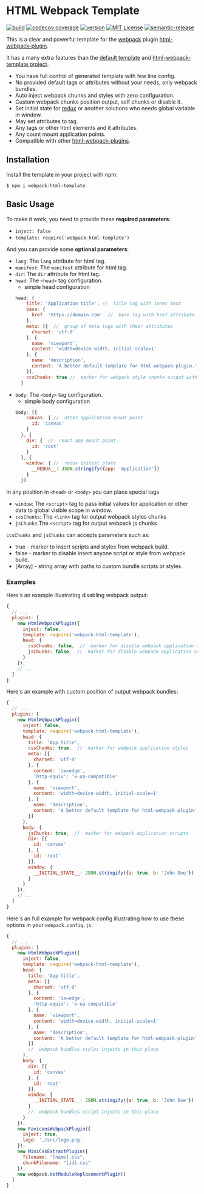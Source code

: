 # HTML Webpack Template

[![build](https://img.shields.io/travis/glebfeklistov/webpack-html-template.svg?style=flat-square&branch=master)](https://travis-ci.org/glebfeklistov/webpack-html-template)
[![codecov coverage](https://img.shields.io/codecov/c/github/glebfeklistov/webpack-html-template.svg?style=flat-square)](https://codecov.io/github/glebfeklistov/webpack-html-template)
[![version](https://img.shields.io/npm/v/webpack-html-template.svg?style=flat-square)](http://npm.im/webpack-html-template)
[![MIT License](https://img.shields.io/npm/l/webpack-html-template.svg?style=flat-square)](http://opensource.org/licenses/MIT)
[![semantic-release](https://img.shields.io/badge/%20%20%F0%9F%93%A6%F0%9F%9A%80-semantic--release-e10079.svg?style=flat-square)](https://github.com/semantic-release/semantic-release)

This is a clear and powerful template for the [webpack](http://webpack.github.io/) plugin [html-webpack-plugin](https://github.com/jantimon/html-webpack-plugin).

It has a many extra features than the [default template](https://github.com/jantimon/html-webpack-plugin/blob/master/default_index.ejs) and [html-webpack-template project](https://github.com/jaketrent/html-webpack-template).

* You have full control of generated template with few line config.
* No provided default tags or attributes without your needs, only webpack bundles.
* Auto inject webpack chunks and styles with zero configuration.
* Custom webpack chunks position output, self chunks or disable it.
* Set initial state for [redux](https://redux.js.org) or another solutions who needs global variable in window.
* May set attributes to <body> tag.
* Any tags or other html elements and it attributes.
* Any count mount application points.
* Compatible with other [html-webpack-plugins](https://github.com/jantimon/html-webpack-plugin).

## Installation

Install the template in your project with npm:

```shell
$ npm i webpack-html-template
```

## Basic Usage

To make it work, you need to provide these **required parameters**:

- `inject: false`
- `template: require('webpack-html-template')`

And you can provide some **optional parameters**:

- `lang`: The `lang` attribute for html tag.
- `manifest`: The `manifest` attribute for html tag.
- `dir`: The `dir` attribute for html tag.
- `head`: The `<head>` tag configuration.
  - simple head configuration
  ```js
  head: {
      title: 'Application title', //  title tag with inner text
      base: {             
        href: 'https://domain.com'  //  base tag with href attribute
      },
      meta: [{  //  group of meta tags with their attributes
        charset: 'utf-8'
      }, {
        name: 'viewport',
        content: 'width=device-width, initial-scale=1'
      }, {
        name: 'description',
        content: 'A better default template for html-webpack-plugin.'
      }],
      ccsChunks: true //  marker for webpack style chunks output with link tags
    }
  ```
- `body`: The `<body>` tag configuration.
  - simple body configuration
  ```js
  body: [{
      canvas: { //  other application mount point
        id: 'canvas'
      }
    }, {
      div: {  //  react app mount point
        id: 'root'
      }
    }, {
      window: { //  redux initial state
        __REDUX__: JSON.stringify({app: 'Application'})
      }
    }]
  ```

In any position in `<head>` or `<body>` you can place special tags
- `window`: The `<script>` tag to pass initial values for application or other data to global visible scope in window.
- `ccsChunks`: The `<link>` tag for output webpack styles chunks
- `jsChunks`:The `<script>` tag for output webpack js chunks

`ccsChunks` and `jsChunks` can accepts parameters such as:
- true - marker to insert scripts and styles from webpack build.
- false - marker to disable insert anyone script or style from webpack build.
- [Array] - string array with paths to custom bundle scripts or styles.

### Examples

Here's an example illustrating disabling webpack output:

```js
{
  // ...
  plugins: [
    new HtmlWebpackPlugin({
      inject: false,
      template: require('webpack-html-template'),
      head: {
        cssChunks: false,  //  marker for disable webpack application styles
        jsChunks: false,  //  marker for disable webpack application scripts
      }
    }),
    // ...
  ]
}
```

Here's an example with custom position of output webpack bundles:

```js
{
  // ...
  plugins: [
    new HtmlWebpackPlugin({
      inject: false,
      template: require('webpack-html-template'),
      head: {
        title: 'App title',
        cssChunks: true,  //  marker for webpack application styles
        meta: [{
          charset: 'utf-8'
        }, {
          content: 'ie=edge',
          'http-equiv': 'x-ua-compatible'
        }, {
          name: 'viewport',
          content: 'width=device-width, initial-scale=1'
        }, {
          name: 'description',
          content: 'A better default template for html-webpack-plugin'
        }]
      },
      body: {
        jsChunks: true,  //  marker for webpack application scripts
        div: [{
          id: 'canvas'
        }, {
          id: 'root'
        }],
        window: {
          __INITIAL_STATE__: JSON.stringify({a: true, b: 'John Doe'})
        }
      }
    }),
    // ...
  ]
}
```

Here's an full example for webpack config illustrating how to use these options in your `webpack.config.js`:

```js
{
  // ...
  plugins: [
    new HtmlWebpackPlugin({
      inject: false,
      template: require('webpack-html-template'),
      head: {
        title: 'App title',
        meta: [{
          charset: 'utf-8'
        }, {
          content: 'ie=edge',
          'http-equiv': 'x-ua-compatible'
        }, {
          name: 'viewport',
          content: 'width=device-width, initial-scale=1'
        }, {
          name: 'description',
          content: 'A better default template for html-webpack-plugin'
        }]
        //  webpack bundles styles injects in this place
      },
      body: {
        div: [{
          id: 'canvas'
        }, {
          id: 'root'
        }],
        window: {
          __INITIAL_STATE__: JSON.stringify({a: true, b: 'John Doe'})
        }
        //  webpack bundles script injects in this place
      }
    }),
    new FaviconsWebpackPlugin({
      inject: true,
      logo: './src/logo.png'
    }),
    new MiniCssExtractPlugin({
      filename: "[name].css",
      chunkFilename: "[id].css"
    }),
    new webpack.HotModuleReplacementPlugin()
  ]
}
```

